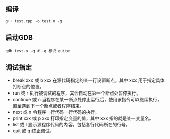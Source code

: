 ## 编译
```shell
g++ test.cpp -o test.o -g
```

## 启动GDB
```shell
gdb test.o -q # -q 标识 quite
```

## 调试指定
+ break xxx 或 b xxx
在源代码指定的某一行设置断点，其中 xxx 用于指定具体打断点的位置。
+ run 或 r 
执行被调试的程序，其会自动在第一个断点处暂停执行。
+ continue 或 c
当程序在某一断点处停止运行后，使用该指令可以继续执行，直至遇到下一个断点或者程序结束。
+ next 或 n
令程序一行代码一行代码的执行。
+ print xxx 或 p xxx
  打印指定变量的值，其中 xxx 指的就是某一变量名。
+ list 或 l
  显示源程序代码的内容，包括各行代码所在的行号。
+ quit 或 q
  终止调试。
